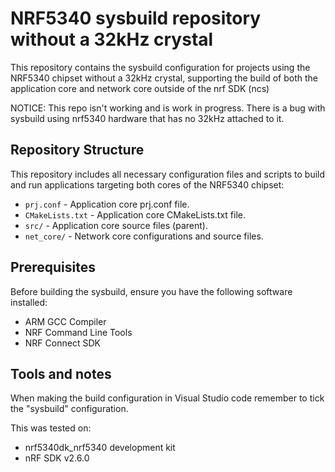 # NRF5340 sysbuild repository without a 32kHz crystal

This repository contains the sysbuild configuration for projects using the NRF5340 chipset without a 32kHz crystal, supporting the build of both the application core and network core outside of the nrf SDK (ncs)

NOTICE: This repo isn't working and is work in progress. There is a bug with sysbuild using nrf5340 hardware that has no 32kHz attached to it.

## Repository Structure

This repository includes all necessary configuration files and scripts to build and run applications targeting both cores of the NRF5340 chipset:

- `prj.conf` - Application core prj.conf file.
- `CMakeLists.txt` - Application core CMakeLists.txt file.
- `src/` - Application core source files (parent).
- `net_core/` - Network core configurations and source files.

## Prerequisites

Before building the sysbuild, ensure you have the following software installed:
- ARM GCC Compiler
- NRF Command Line Tools
- NRF Connect SDK

## Tools and notes

When making the build configuration in Visual Studio code remember to tick the "sysbuild" configuration.

This was tested on:
  - nrf5340dk_nrf5340 development kit
  - nRF SDK v2.6.0
